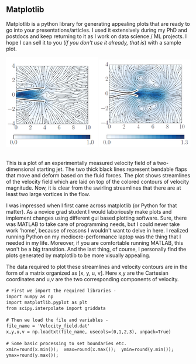 ## Matplotlib 

Matplotlib is a python library for generating appealing plots that are ready to go into your presentations/articles. I used it extensively during my PhD and postdocs and keep returning to it as I work on data science / ML projects. I hope I can sell it to you (*if you don't use it already, that is*) with a sample plot.

<img src="python_matplotlib/sample_streams2.png?raw=true" width="250" title = "Streamlines showing the formation of multiple vortices in the presence of flexible flaps"> <img src="python_matplotlib/sample_streams.png?raw=true" width="250" title = "Streamlines showing the formation of multiple vortices in the presence of flexible flaps">
<br><br>

This is a plot of an experimentally measured velocity field of a two-dimensional starting jet. The two thick black lines represent bendable flaps that move and deform based on the fluid forces. The plot shows streamlines of the velocity field which are laid on top of the colored contours of velocity magnitude. Now, it is clear from the swirling streamlines that there are at least two large vortices in the flow. 

I was impressed when I first came across matplotlib (or Python for that matter). As a novice grad student I would laboriously make plots and implement changes using different gui based plotting software. Sure, there was MATLAB to take care of programming needs, but I could never take work 'home', because of reasons I wouldn't want to delve in here. I realized running Python on my mediocre-performance laptop was the thing that I needed in my life. Moreover, if you are comfortable running MATLAB, this won't be a big transition. And the last thing, of course, I personally find the plots generated by matplotlib to be more visually appealing. 

The data required to plot these streamlines and velocity contours are in the form of a matrix organized as [x, y, u, v]. Here x,y are the Cartesian coordinates and u,v are the two corresponding components of velocity. 

```
# First we import the required libraries - 
import numpy as np
import matplotlib.pyplot as plt
from scipy.interpolate import griddata

# Then we load the file and variables -
file_name = 'Velocity_field.dat'
x,y,u,v = np.loadtxt(file_name, usecols=(0,1,2,3), unpack=True)

# Some basic processing to set boundaries etc.
xmin=round(x.min());  xmax=round(x.max());  ymin=round(y.min());  ymax=round(y.max());
```
